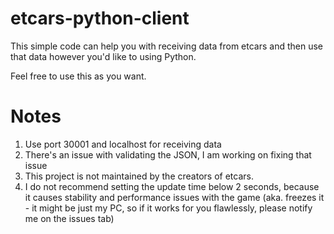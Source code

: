 # etcars-python-client
This simple code can help you with receiving data from etcars and then use that data however you'd like to using Python.

Feel free to use this as you want.

# Notes
1. Use port 30001 and localhost for receiving data
2. There's an issue with validating the JSON, I am working on fixing that issue
3. This project is not maintained by the creators of etcars.
4. I do not recommend setting the update time below 2 seconds, because it causes stability and performance issues with the game (aka. freezes it - it might be just my PC, so if it works for you flawlessly, please notify me on the issues tab)
